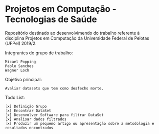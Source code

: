 # Projetos em Computação - Tecnologias de Saúde

Repositório destinado ao desenvolvimendo do trabalho referente à disciplina Projetos em Computação da Universidade Federal de Pelotas (UFPel) 2019/2.

Integrantes do grupo de trabalho:
	
	Micael Popping
	Pablo Sanches
	Wagner Loch

Objetivo principal:

	Avaliar datasets que tem como desfecho morte.

Todo List:

	[x] Definição Grupo
	[x] Encontrar DataSet
	[x] Desenvolver Software para filtrar DataSet
	[x] Analisar dados filtrados
	[x] Produzir um pequeno artigo ou apresentação sobre a metodologia e resultados encontrados
